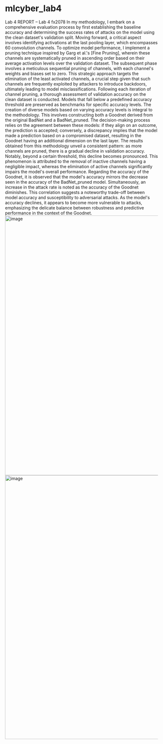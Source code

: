 # mlcyber_lab4
Lab 4
REPORT – Lab 4
fx2078
In my methodology, I embark on a comprehensive evaluation process by first establishing the baseline accuracy and determining the success rates of attacks on the model using the clean dataset's validation split. Moving forward, a critical aspect involves identifying activations at the last pooling layer, which encompasses 60 convolution channels. To optimize model performance, I implement a pruning technique inspired by Garg et al.'s [Fine Pruning], wherein these channels are systematically pruned in ascending order based on their average activation levels over the validation dataset.
The subsequent phase involves a meticulous sequential pruning of channels, with each channel's weights and biases set to zero. This strategic approach targets the elimination of the least activated channels, a crucial step given that such channels are frequently exploited by attackers to introduce backdoors, ultimately leading to model misclassifications. Following each iteration of channel pruning, a thorough assessment of validation accuracy on the clean dataset is conducted. Models that fall below a predefined accuracy threshold are preserved as benchmarks for specific accuracy levels.
The creation of diverse models based on varying accuracy levels is integral to the methodology. This involves constructing both a Goodnet derived from the original BadNet and a BadNet_pruned. The decision-making process relies on the agreement between these models: if they align on an outcome, the prediction is accepted; conversely, a discrepancy implies that the model made a prediction based on a compromised dataset, resulting in the Goodnet having an additional dimension on the last layer.
The results obtained from this methodology unveil a consistent pattern: as more channels are pruned, there is a gradual decline in validation accuracy. Notably, beyond a certain threshold, this decline becomes pronounced. This phenomenon is attributed to the removal of inactive channels having a negligible impact, whereas the elimination of active channels significantly impairs the model's overall performance.
Regarding the accuracy of the Goodnet, it is observed that the model's accuracy mirrors the decrease seen in the accuracy of the BadNet_pruned model. Simultaneously, an increase in the attack rate is noted as the accuracy of the Goodnet diminishes. This correlation suggests a noteworthy trade-off between model accuracy and susceptibility to adversarial attacks. As the model's accuracy declines, it appears to become more vulnerable to attacks, emphasizing the delicate balance between robustness and predictive performance in the context of the Goodnet.
<img width="855" alt="image" src="https://github.com/flavjoxhelollari/mlcyber_lab4/assets/47611143/8af90304-78fc-4a67-943a-db9e0c4c9310">
<img width="869" alt="image" src="https://github.com/flavjoxhelollari/mlcyber_lab4/assets/47611143/f76910cd-9183-4791-8410-eee3bc40f616">
